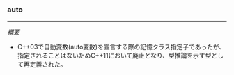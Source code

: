 ### auto
---
*概要*
  * C++03で自動変数(auto変数)を宣言する際の記憶クラス指定子であったが、指定されることはないためC++11において廃止となり、型推論を示す型として再定義された。
